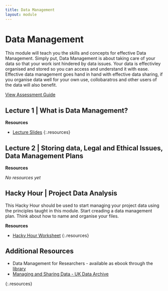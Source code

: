 ```yaml
---
title: Data Management
layout: module
---
```



# Data Management

This module will teach you the skills and concepts for effective Data Management. Simply put, Data Management is about taking care of your data so that your work isnt hindered by data issues. Your data is effectivley organised and stored so you can access and understand it with ease. Effective data management goes hand in hand with effective data sharing, if you organise data well for your own use, collobaratros and other users of the data will also benefit.


[View Assessment Guide](assessment.html)



## Lecture 1 | What is Data Management?



**Resources**

- [Lecture Slides](http://linkhere.com)
{:.resources}



## Lecture 2 | Storing data, Legal and Ethical Issues, Data Management Plans


**Resources**

_No resources yet_


## Hacky Hour | Project Data Analysis

This Hacky Hour should be used to start managing your project data using the principles taught in this module. Start creading a data management plan. Think about how to name and organise your files.  

**Resources**

- [Hacky Hour Worksheet](hacky-hour-worksheet.html)
{:.resources}


## Additional Resources

- Data Management for Researchers - available as ebook through the [library](http://www.library.auckland.ac.nz/?FROM_REF=bn-bc)
- [Managing and Sharing Data - UK Data Archive](http://www.data-archive.ac.uk/media/2894/managingsharing.pdf)


{:.resources}







